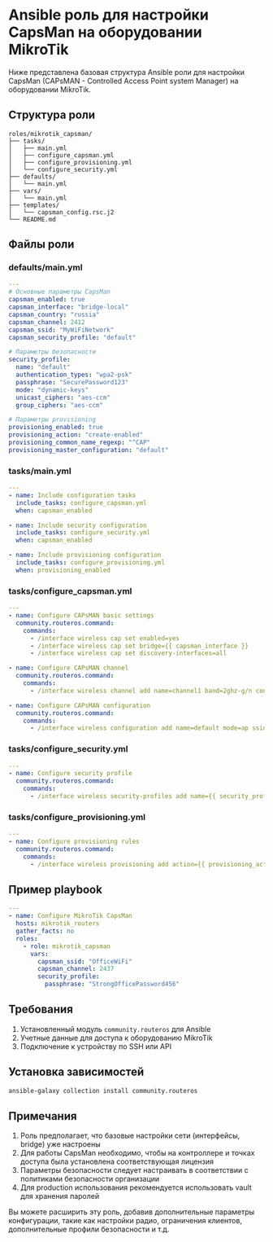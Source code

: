 # Ansible роль для настройки CapsMan на оборудовании MikroTik

Ниже представлена базовая структура Ansible роли для настройки CapsMan (CAPsMAN - Controlled Access Point system Manager) на оборудовании MikroTik.

## Структура роли

```
roles/mikrotik_capsman/
├── tasks/
│   ├── main.yml
│   ├── configure_capsman.yml
│   ├── configure_provisioning.yml
│   └── configure_security.yml
├── defaults/
│   └── main.yml
├── vars/
│   └── main.yml
├── templates/
│   └── capsman_config.rsc.j2
└── README.md
```

## Файлы роли

### defaults/main.yml

```yaml
---
# Основные параметры CapsMan
capsman_enabled: true
capsman_interface: "bridge-local"
capsman_country: "russia"
capsman_channel: 2412
capsman_ssid: "MyWiFiNetwork"
capsman_security_profile: "default"

# Параметры безопасности
security_profile:
  name: "default"
  authentication_types: "wpa2-psk"
  passphrase: "SecurePassword123"
  mode: "dynamic-keys"
  unicast_ciphers: "aes-ccm"
  group_ciphers: "aes-ccm"

# Параметры provisioning
provisioning_enabled: true
provisioning_action: "create-enabled"
provisioning_common_name_regexp: "^CAP"
provisioning_master_configuration: "default"
```

### tasks/main.yml

```yaml
---
- name: Include configuration tasks
  include_tasks: configure_capsman.yml
  when: capsman_enabled

- name: Include security configuration
  include_tasks: configure_security.yml
  when: capsman_enabled

- name: Include provisioning configuration
  include_tasks: configure_provisioning.yml
  when: provisioning_enabled
```

### tasks/configure_capsman.yml

```yaml
---
- name: Configure CAPsMAN basic settings
  community.routeros.command:
    commands:
      - /interface wireless cap set enabled=yes
      - /interface wireless cap set bridge={{ capsman_interface }}
      - /interface wireless cap set discovery-interfaces=all

- name: Configure CAPsMAN channel
  community.routeros.command:
    commands:
      - /interface wireless channel add name=channel1 band=2ghz-g/n control-channel-width=20mhz frequency={{ capsman_channel }} skip-dfs-channels=all

- name: Configure CAPsMAN configuration
  community.routeros.command:
    commands:
      - /interface wireless configuration add name=default mode=ap ssid={{ capsman_ssid }} security-profile={{ capsman_security_profile }} channel=channel1 country={{ capsman_country }} datapath.bridge={{ capsman_interface }}
```

### tasks/configure_security.yml

```yaml
---
- name: Configure security profile
  community.routeros.command:
    commands:
      - /interface wireless security-profiles add name={{ security_profile.name }} authentication-types={{ security_profile.authentication_types }} mode={{ security_profile.mode }} wpa2-pre-shared-key={{ security_profile.passphrase }} unicast-ciphers={{ security_profile.unicast_ciphers }} group-ciphers={{ security_profile.group_ciphers }}
```

### tasks/configure_provisioning.yml

```yaml
---
- name: Configure provisioning rules
  community.routeros.command:
    commands:
      - /interface wireless provisioning add action={{ provisioning_action }} common-name-regexp={{ provisioning_common_name_regexp }} master-configuration={{ provisioning_master_configuration }}
```

## Пример playbook

```yaml
---
- name: Configure MikroTik CapsMan
  hosts: mikrotik_routers
  gather_facts: no
  roles:
    - role: mikrotik_capsman
      vars:
        capsman_ssid: "OfficeWiFi"
        capsman_channel: 2437
        security_profile:
          passphrase: "StrongOfficePassword456"
```

## Требования

1. Установленный модуль `community.routeros` для Ansible
2. Учетные данные для доступа к оборудованию MikroTik
3. Подключение к устройству по SSH или API

## Установка зависимостей

```bash
ansible-galaxy collection install community.routeros
```

## Примечания

1. Роль предполагает, что базовые настройки сети (интерфейсы, bridge) уже настроены
2. Для работы CapsMan необходимо, чтобы на контроллере и точках доступа была установлена соответствующая лицензия
3. Параметры безопасности следует настраивать в соответствии с политиками безопасности организации
4. Для production использования рекомендуется использовать vault для хранения паролей

Вы можете расширить эту роль, добавив дополнительные параметры конфигурации, такие как настройки радио, ограничения клиентов, дополнительные профили безопасности и т.д.